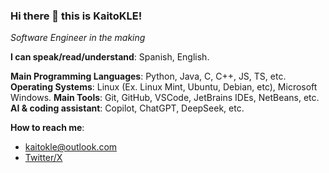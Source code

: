 ### Hi there 👋 this is KaitoKLE!

*Software Engineer in the making*

**I can speak/read/understand**: Spanish, English.


**Main Programming Languages**: Python, Java, C, C++, JS, TS, etc.
**Operating Systems**: Linux (Ex. Linux Mint, Ubuntu, Debian, etc), Microsoft Windows.
**Main Tools**: Git, GitHub, VSCode, JetBrains IDEs, NetBeans, etc.
**AI & coding assistant**: Copilot, ChatGPT, DeepSeek, etc.


**How to reach me**:
- kaitokle@outlook.com
- [Twitter/X](x.com/KaitoKLE)
